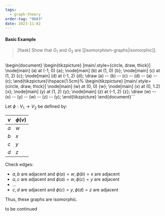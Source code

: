 ```yaml
---
tags:
  - graph-theory
order-tag: "0083"
date: 2023-11-02
---
```

#### Basic Example
>[!task]
>Show that $G_{1}$ and $G_{2}$ are [[isomorphism-graphs|isomorphic]].
>```tikz
\begin{document}
\begin{tikzpicture} [main/.style={circle, draw, thick}]
  \node[main] (a) at (-1, 0) {a};
  \node[main] (b) at (1, 0)  {b};
  \node[main] (c) at (1, 2)  {c};
  \node[main] (d) at (-1, 2) {d};
  \draw (a) -- (b) -- (c) -- (d) -- (a) -- (c);
\end{tikzpicture}\hspace{1.5cm}%
\begin{tikzpicture} [main/.style={circle, draw, thick}]
  \node[main] (w) at (0, 0)  {w};
  \node[main] (x) at (0, 1.2)  {x};
  \node[main] (y) at (1, 2)  {y};
  \node[main] (z) at (-1, 2) {z};
  \draw (w) -- (x) -- (y) -- (w) -- (z) -- (y);
\end{tikzpicture}
\end{document}```

Let $\phi: V_{1}\to V_{2}$ be defined by:

| $v$ | $\phi(v)$ |
| --- |---------|
| $a$ |    $w$    |
| $b$ |    $x$    |
| $c$ |    $y$    |
| $d$ |    $z$    |

Check edges:
- $a,b$ are adjacent and $\phi(a)=w,\,\phi(b)=x$ are adjacent
- $a,c$ are adjacent and $\phi(a)=w,\,\phi(c)=y$ are adjacent
- $\dots$
- $c,d$ are adjacent and $\phi(c)=y,\,\phi(d)=z$ are adjacent

Thus, these graphs are isomorphic.

to be continued